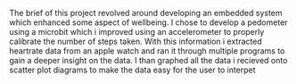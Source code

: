 The brief of this project revolved around developing an embedded system which enhanced some aspect of wellbeing. I chose to develop a pedometer using a microbit which i improved using an accelerometer to properly calibrate the number of steps taken. With this information i extracted heartrate data from an apple watch and ran it through multiple programs to gain a deeper insight on the data. I than graphed all the data i recieved onto scatter plot diagrams to make the data easy for the user to interpet
